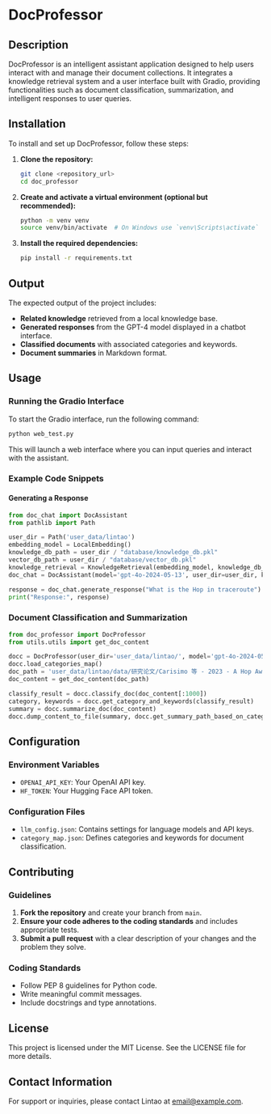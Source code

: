 # DocProfessor

## Description
DocProfessor is an intelligent assistant application designed to help users interact with and manage their document collections. It integrates a knowledge retrieval system and a user interface built with Gradio, providing functionalities such as document classification, summarization, and intelligent responses to user queries.

## Installation
To install and set up DocProfessor, follow these steps:

1. **Clone the repository:**
    ```sh
    git clone <repository_url>
    cd doc_professor
    ```

2. **Create and activate a virtual environment (optional but recommended):**
    ```sh
    python -m venv venv
    source venv/bin/activate  # On Windows use `venv\Scripts\activate`
    ```

3. **Install the required dependencies:**
    ```sh
    pip install -r requirements.txt
    ```

## Output
The expected output of the project includes:
- **Related knowledge** retrieved from a local knowledge base.
- **Generated responses** from the GPT-4 model displayed in a chatbot interface.
- **Classified documents** with associated categories and keywords.
- **Document summaries** in Markdown format.

## Usage
### Running the Gradio Interface
To start the Gradio interface, run the following command:
```sh
python web_test.py
```
This will launch a web interface where you can input queries and interact with the assistant.

### Example Code Snippets
#### Generating a Response

```python
from doc_chat import DocAssistant
from pathlib import Path

user_dir = Path('user_data/lintao')
embedding_model = LocalEmbedding()
knowledge_db_path = user_dir / "database/knowledge_db.pkl"
vector_db_path = user_dir / "database/vector_db.pkl"
knowledge_retrieval = KnowledgeRetrieval(embedding_model, knowledge_db_path, vector_db_path)
doc_chat = DocAssistant(model='gpt-4o-2024-05-13', user_dir=user_dir, knowledge_retrieval=knowledge_retrieval)

response = doc_chat.generate_response("What is the Hop in traceroute")
print("Response:", response)
```

### Document Classification and Summarization

```python
from doc_professor import DocProfessor
from utils.utils import get_doc_content

docc = DocProfessor(user_dir='user_data/lintao/', model='gpt-4o-2024-05-13')
docc.load_categories_map()
doc_path = 'user_data/lintao/data/研究论文/Carisimo 等 - 2023 - A Hop Away from Everywhere A View of the Intercon.pdf'
doc_content = get_doc_content(doc_path)

classify_result = docc.classify_doc(doc_content[:1000])
category, keywords = docc.get_category_and_keywords(classify_result)
summary = docc.summarize_doc(doc_content)
docc.dump_content_to_file(summary, docc.get_summary_path_based_on_category(doc_path, category[0]))
```

## Configuration
### Environment Variables
- `OPENAI_API_KEY`: Your OpenAI API key.
- `HF_TOKEN`: Your Hugging Face API token.

### Configuration Files
- `llm_config.json`: Contains settings for language models and API keys.
- `category_map.json`: Defines categories and keywords for document classification.

## Contributing
### Guidelines
1. **Fork the repository** and create your branch from `main`.
2. **Ensure your code adheres to the coding standards** and includes appropriate tests.
3. **Submit a pull request** with a clear description of your changes and the problem they solve.

### Coding Standards
- Follow PEP 8 guidelines for Python code.
- Write meaningful commit messages.
- Include docstrings and type annotations.

## License
This project is licensed under the MIT License. See the LICENSE file for more details.

## Contact Information
For support or inquiries, please contact Lintao at <email@example.com>.